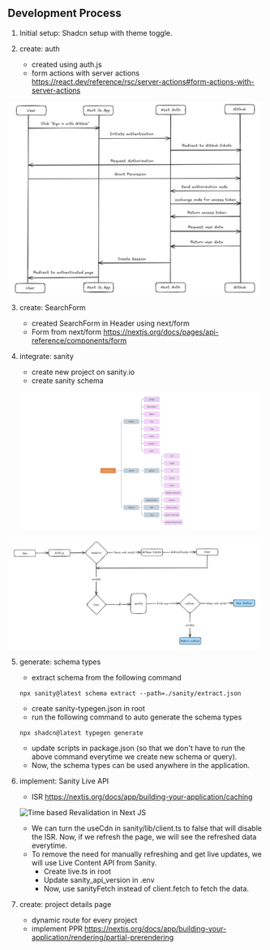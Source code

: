 ## Development Process

1. Initial setup: Shadcn setup with theme toggle.

2. create: auth
   - created using auth.js
   - form actions with server actions https://react.dev/reference/rsc/server-actions#form-actions-with-server-actions

![screenshot](https://github.com/iAryanK/U-Combinator/blob/main/public/references/auth-flow.png?raw=true)

3. create: SearchForm

   - created SearchForm in Header using next/form
   - Form from next/form https://nextjs.org/docs/pages/api-reference/components/form

4. integrate: sanity

   - create new project on sanity.io
   - create sanity schema

   ![screenshot](https://github.com/iAryanK/U-Combinator/blob/main/public/references/sanity-schema.png?raw=true)

![screenshot](https://github.com/iAryanK/U-Combinator/blob/main/public/references/app-flow.png?raw=true)

5. generate: schema types

   - extract schema from the following command

   ```
   npx sanity@latest schema extract --path=./sanity/extract.json
   ```

   - create sanity-typegen.json in root
   - run the following command to auto generate the schema types

   ```
   npx shadcn@latest typegen generate
   ```

   - update scripts in package.json (so that we don't have to run the above command everytime we create new schema or query).
   - Now, the schema types can be used anywhere in the application.

6. implement: Sanity Live API

   - ISR https://nextjs.org/docs/app/building-your-application/caching

   ![Time based Revalidation in Next JS](https://nextjs.org/_next/image?url=%2Fdocs%2Fdark%2Ftime-based-revalidation.png&w=1920&q=75&dpl=dpl_BpKziPZ8D8KdgtcNYEQc9tyDG4N7)

   - We can turn the useCdn in sanity/lib/client.ts to false that will disable the ISR. Now, if we refresh the page, we will see the refreshed data everytime.
   - To remove the need for manually refreshing and get live updates, we will use Live Content API from Sanity.
     - Create live.ts in root
     - Update sanity_api_version in .env
     - Now, use sanityFetch instead of client.fetch to fetch the data.

7. create: project details page
   - dynamic route for every project
   - implement PPR https://nextjs.org/docs/app/building-your-application/rendering/partial-prerendering

